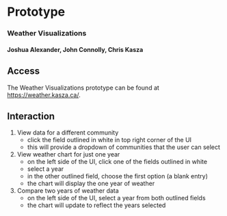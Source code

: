 # Prototype
### Weather Visualizations
#### Joshua Alexander, John Connolly, Chris Kasza

## Access

The Weather Visualizations prototype can be found at https://weather.kasza.ca/. 

## Interaction

1. View data for a different community
   - click the field outlined in white in top right corner of the UI
   - this will provide a dropdown of communities that the user can select
2. View weather chart for just one year
   - on the left side of the UI, click one of the fields outlined in white
   - select a year
   - in the other outlined field, choose the first option (a blank entry)
   - the chart will display the one year of weather
3. Compare two years of weather data
   - on the left side of the UI, select a year from both outlined fields
   - the chart will update to reflect the years selected
   
